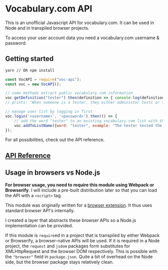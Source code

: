 # Vocabulary.com API

This is an unofficial Javascript API for vocabulary.com. It can be used in Node and in transpiled browser projects.

To access your user account data you need a vocabulary.com username & password.

## Getting started

```bash
yarn // OR npm install
```

```js
const VocAPI = require("voc-api");
const voc = new VocAPI();

// some methods extract public vocabulary.com information
voc.getDefinition("tester").then(definition => { console.log(definition.short) });
// prints: "When someone is a tester, they either administer tests or they assess the safety or function of a product. You might hope for an eventual career as a bubblegum tester."

// manage user list by logging in first
voc.login('<username>', '<password>').then(() => {
    // add the word "tester" to an existing vocabulary.com list with the name "Words to study". Include an example sentence.
    voc.addToListName({word: "tester", example: "The tester tested the untested application."}, "Words to study").then(() => console.log("Success!"));
});
```

For all possibilities, check out the API reference.

## [API Reference](https://th0rgall.github.io/voc-api/VocAPI.html)

## Usage in browsers vs Node.js

**For browser usage, you need to require this module using Webpack or Browserify**. I will include a pre-built distribution later so that you can load the API with a `<script>` tag.

This module was originally written for a [browser extension](https://github.com/th0rgall/voc-enhancer). It thus uses standard browser API's internally.

I created a layer that abstracts these browser APIs so a Node.js implementation can be provided.

If this module is `require`ed in a project that is transpiled by either Webpack or Browserify, a browser-native APIs will be used. If it is required in a Node project, the `request` and `jsdom` packages form substitutes for XMLHttpRequest and the browser DOM respectively. This is possible with the `"browser"` field in `package.json`. Quite a bit of overhead on the Node side, but the browser package stays relatively clean.